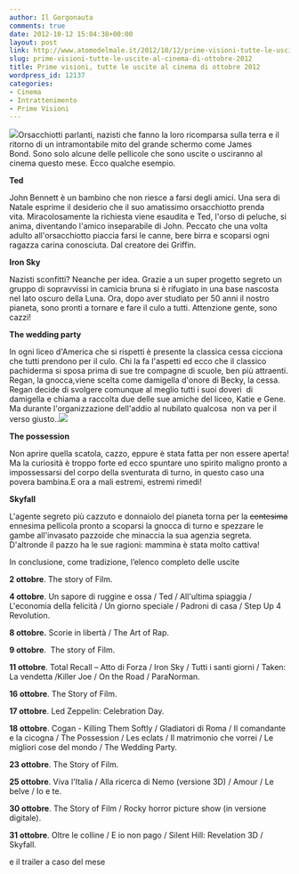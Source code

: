 ```yaml
---
author: Il Gorgonauta
comments: true
date: 2012-10-12 15:04:38+00:00
layout: post
link: http://www.atomodelmale.it/2012/10/12/prime-visioni-tutte-le-uscite-al-cinema-di-ottobre-2012/
slug: prime-visioni-tutte-le-uscite-al-cinema-di-ottobre-2012
title: Prime visioni, tutte le uscite al cinema di ottobre 2012
wordpress_id: 12137
categories:
- Cinema
- Intrattenimento
- Prime Visioni
---
```


[![](http://www.atomodelmale.it/wp-content/uploads/2012/10/ted1-300x194.jpg)](http://www.atomodelmale.it/wp-content/uploads/2012/10/ted1.jpg)Orsacchiotti parlanti, nazisti che fanno la loro ricomparsa sulla terra e il ritorno di un intramontabile mito del grande schermo come James Bond. Sono solo alcune delle pellicole che sono uscite o usciranno al cinema questo mese. Ecco qualche esempio.

**Ted**

John Bennett è un bambino che non riesce a farsi degli amici. Una sera di Natale esprime il desiderio che il suo amatissimo orsacchiotto prenda vita. Miracolosamente la richiesta viene esaudita e Ted, l'orso di peluche, si anima, diventando l'amico inseparabile di John. Peccato che una volta adulto all'orsacchiotto piaccia farsi le canne, bere birra e scoparsi ogni ragazza carina conosciuta. Dal creatore dei Griffin.

**Iron Sky**

Nazisti sconfitti? Neanche per idea. Grazie a un super progetto segreto un gruppo di sopravvissi in camicia bruna si è rifugiato in una base nascosta nel lato oscuro della Luna. Ora, dopo aver studiato per 50 anni il nostro pianeta, sono pronti a tornare e fare il culo a tutti. Attenzione gente, sono cazzi!


**The wedding party**

In ogni liceo d'America che si rispetti è presente la classica cessa cicciona che tutti prendono per il culo. Chi la fa l'aspetti ed ecco che il classico pachiderma si sposa prima di sue tre compagne di scuole, ben più attraenti. Regan, la gnocca,viene scelta come damigella d'onore di Becky, la cessa. Regan decide di svolgere comunque al meglio tutti i suoi doveri  di damigella e chiama a raccolta due delle sue amiche del liceo, Katie e Gene. Ma durante l'organizzazione dell'addio al nubilato qualcosa  non va per il verso giusto..[![](http://www.atomodelmale.it/wp-content/uploads/2012/10/The-Possession-194x300.jpg)](http://www.atomodelmale.it/wp-content/uploads/2012/10/The-Possession.jpg)

**The possession**

Non aprire quella scatola, cazzo, eppure è stata fatta per non essere aperta! Ma la curiosità è troppo forte ed ecco spuntare uno spirito maligno pronto a impossessarsi del corpo della sventurata di turno, in questo caso una povera bambina.E ora a mali estremi, estremi rimedi!

**Skyfall**

L'agente segreto più cazzuto e donnaiolo del pianeta torna per la <del>centesima</del> ennesima pellicola pronto a scoparsi la gnocca di turno e spezzare le gambe all'invasato pazzoide che minaccia la sua agenzia segreta. D'altronde il pazzo ha le sue ragioni: mammina è stata molto cattiva!


In conclusione, come tradizione, l’elenco completo delle uscite


**2 ottobre**. The story of Film.

**4 ottobre**. Un sapore di ruggine e ossa / Ted / All'ultima spiaggia / L'economia della felicità / Un giorno speciale / Padroni di casa / Step Up 4 Revolution.

**8 ottobre.** Scorie in libertà / The Art of Rap.

**9 ottobre**.  The story of Film.

**11 ottobre**. Total Recall – Atto di Forza / Iron Sky / Tutti i santi giorni / Taken: La vendetta /Killer Joe / On the Road / ParaNorman.

**16 ottobre**. The Story of Film.

**17 ottobre**. Led Zeppelin: Celebration Day.

**18 ottobre**. Cogan - Killing Them Softly / Gladiatori di Roma / Il comandante e la cicogna / The Possession / Les eclats / Il matrimonio che vorrei / Le migliori cose del mondo / The Wedding Party.

**23 ottobre**. The Story of Film.

**25 ottobre**. Viva l'Italia / Alla ricerca di Nemo (versione 3D) / Amour / Le belve / Io e te.

**30 ottobre**. The Story of Film / Rocky horror picture show (in versione digitale).

**31 ottobre**. Oltre le colline / E io non pago / Silent Hill: Revelation 3D / Skyfall.


e il trailer a caso del mese



